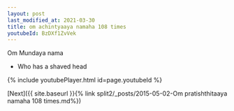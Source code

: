 ```yaml
---
layout: post
last_modified_at: 2021-03-30
title: om achintyaaya namaha 108 times
youtubeId: BzDXf1ZvVek
---
```

 
 
Om Mundaya nama 
 
 -  Who has a shaved head 
 
  
 
  
 
 
 
 
 
 


{% include youtubePlayer.html id=page.youtubeId %}
 
[Next]({{ site.baseurl }}{% link  split2/_posts/2015-05-02-Om pratishthitaaya namaha 108 times.md%})
 
